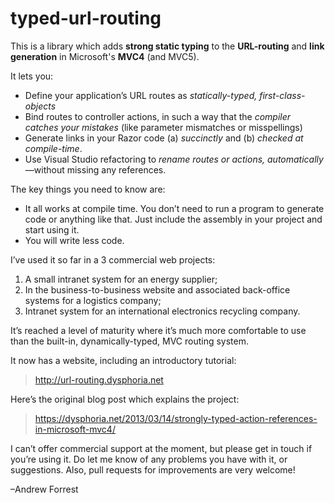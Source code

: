 typed-url-routing
=================

This is a library which adds **strong static typing** to the **URL-routing** and **link generation** in Microsoft's **MVC4** (and MVC5).

It lets you:

 * Define your application’s URL routes as _statically-typed, first-class-objects_
 * Bind routes to controller actions, in such a way that the _compiler catches your mistakes_ (like parameter mismatches or misspellings)
 * Generate links in your Razor code (a) _succinctly_ and (b) _checked at compile-time_.
 * Use Visual Studio refactoring to _rename routes or actions, automatically_—without missing any references.

The key things you need to know are:

 * It all works at compile time. You don’t need to run a program to generate code or anything like that. Just include the assembly in your project and start using it.
 * You will write less code.

I’ve used it so far in a 3 commercial web projects:

 1. A small intranet system for an energy supplier;
 2. In the business-to-business website and associated back-office systems for a logistics company;
 3. Intranet system for an international electronics recycling company.
 
It’s reached a level of maturity where it’s much more comfortable to use than the built-in, dynamically-typed, MVC routing system.

It now has a website, including an introductory tutorial:
> http://url-routing.dysphoria.net

Here’s the original blog post which explains the project:
> https://dysphoria.net/2013/03/14/strongly-typed-action-references-in-microsoft-mvc4/

I can’t offer commercial support at the moment, but please get in touch if you’re using it. Do let me know of any problems you have with it, or suggestions. Also, pull requests for improvements are very welcome!

–Andrew Forrest
